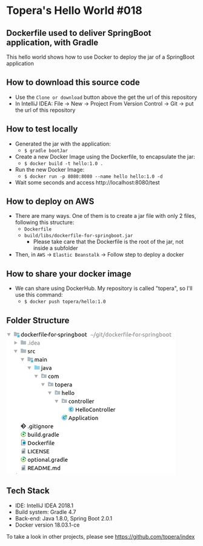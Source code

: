 # Topera's Hello World #018
## Dockerfile used to deliver SpringBoot application, with Gradle
This hello world shows how to use Docker to deploy the jar of a SpringBoot application

## How to download this source code
* Use the `Clone or download` button above the get the url of this repository
* In IntelliJ IDEA: File → New → Project From Version Control -> Git -> put the url of this repository

## How to test locally
* Generated the jar with the application:
    * `$ gradle bootJar`
* Create a new Docker Image using the Dockerfile, to encapsulate the jar:
    * `$ docker build -t hello:1.0 .`
* Run the new Docker Image:
    * `$ docker run -p 8080:8080 --name hello hello:1.0 -d`
* Wait some seconds and access http://localhost:8080/test

## How to deploy on AWS
* There are many ways. One of them is to create a jar file with only 2 files, following this structure:
    * `Dockerfile`
    * `build/libs/dockerfile-for-springboot.jar`
        * Please take care that the Dockerfile is the root of the jar, not inside a subfolder
* Then, in `AWS` -> `Elastic Beanstalk` -> Follow step to deploy a docker

## How to share your docker image
* We can share using DockerHub. My repository is called "topera", so I'll use this command:
    * `$ docker push topera/hello:1.0`

## Folder Structure
![folder-structure](./doc/files.png)

## Tech Stack
* IDE: IntelliJ IDEA 2018.1
* Build system: Gradle 4.7
* Back-end: Java 1.8.0, Spring Boot 2.0.1
* Docker version 18.03.1-ce

To take a look in other projects, please see https://github.com/topera/index


